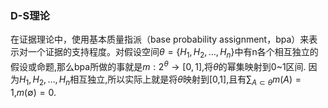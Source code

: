 ### D-S理论  
在证据理论中，使用基本质量指派（base probability assignment，bpa）来表示对一个证据的支持程度。对假设空间$\theta=\{H_1,H_2,\ldots,H_n\}$中有n各个相互独立的假设或命题,那么bpa所做的事就是$m:2^\theta\rightarrow[0,1]$,将$\theta$的幂集映射到0~1区间.  因为$H_1,H_2,\ldots,H_n$相互独立,所以实际上就是将$\theta$映射到[0,1],且有$\sum_{A\subset\theta}m(A) = 1$,$m(\emptyset)=0$.